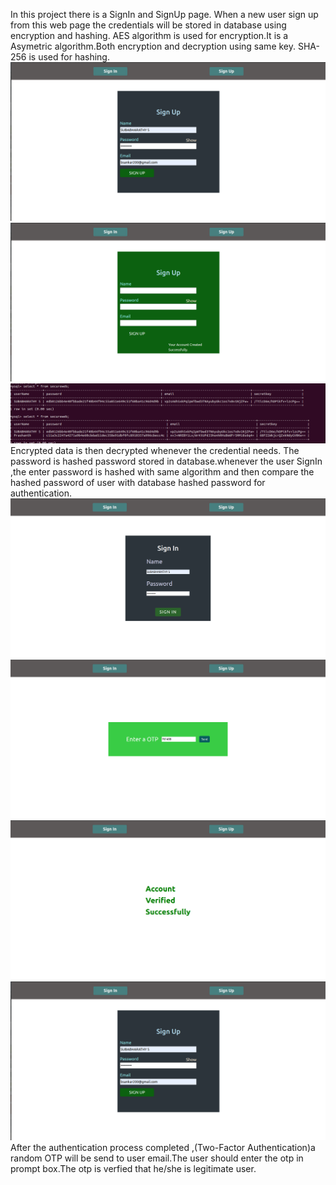 In this project there is a SignIn and SignUp page.
When a new user sign up from this web page the credentials will be stored in database using encryption and hashing.
AES algorithm is used for encryption.It is a Asymetric algorithm.Both encryption and decryption using same key.
SHA-256 is used for hashing.
![1stimage](https://github.com/bharathy1999/WebApplicationFrontend/blob/main/Screenshot%20from%202024-05-02%2011-19-27.png)
![1stimage](https://github.com/bharathy1999/WebApplicationFrontend/blob/main/Screenshot%20from%202024-05-02%2011-21-38.png)
![1stimage](https://github.com/bharathy1999/WebApplicationFrontend/blob/main/Screenshot%20from%202024-05-02%2011-24-42.png)
Encrypted data is then decrypted whenever the credential needs.
The password is hashed password stored in database.whenever the user SignIn ,the enter password is hashed with same algorithm and then compare the hashed password of user with database hashed password for authentication. 
![1stimage](https://github.com/bharathy1999/WebApplicationFrontend/blob/main/Screenshot%20from%202024-05-02%2012-28-44.png)
![1stimage](https://github.com/bharathy1999/WebApplicationFrontend/blob/main/Screenshot%20from%202024-05-02%2012-29-27.png)
![1stimage](https://github.com/bharathy1999/WebApplicationFrontend/blob/main/Screenshot%20from%202024-05-02%2012-29-36.png)
![1stimage](https://github.com/bharathy1999/WebApplicationFrontend/blob/main/Screenshot%20from%202024-05-02%2011-19-27.png)
After the authentication process completed ,(Two-Factor Authentication)a random OTP will be send to user email.The user should enter the otp in prompt box.The otp is verfied that he/she is legitimate user.
